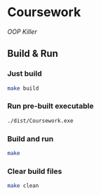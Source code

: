 # Coursework

*OOP Killer*

## Build & Run

### Just build

```bash
make build
```

### Run pre-built executable

```bash
./dist/Coursework.exe
```

### Build and run

```bash
make
```

### Clear build files

```bash
make clean
```

